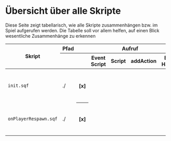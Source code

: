 # Übersicht über alle Skripte
Diese Seite zeigt tabellarisch, wie alle Skripte zusammenhängen bzw. im Spiel aufgerufen werden. Die Tabelle soll vor allem helfen, auf einen Blick wesentliche Zusammenhänge zu erkennen

<table>
  <thead>
    <tr>
      <th rowspan="2"> Skript </th>
      <th rowspawn="2"> Pfad </th>      <th colspan="5"> Aufruf </th>
      <th rowspawn="2"> Anmerkung </th>
    </tr>
    <tr>
      <th></th>
      <th></th>
      <th>Event Script</th>
      <th>Script</th>
      <th>addAction</th>
      <th>Event Handler</th>
      <th>Trigger</th>
      <th></th>
    </tr>
  </thead>
  <tbody>
    <tr>
      <td><code>init.sqf</code></td>      
      <td>./</td>
      <th>[x]</th>
      <td></td>
      <td></td>
      <td></td>
      <td></td>
      <td>Wird im MP als letztes Skript ausgeführt, ruft weitere Skripte auf</td>
    </tr> 
    <tr>
      <td><code>onPlayerRespawn.sqf</code></td>      
      <td>./</td>
      <th>[x]</th>
      <td></td>
      <td></td>
      <td></td>
      <td></td>
      <td>Wird nach Respawn <strong>und</strong> zu Missionsbeginn ausgewählt, da <code>respawnOnStart=0</code></td>
    </tr>  
  </tbody>
</table>
     
      
    
    
